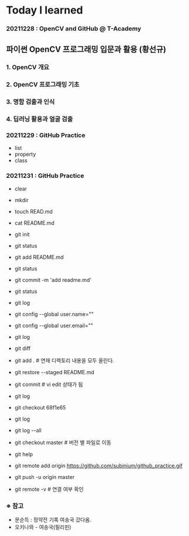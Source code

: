 # Today I learned

### 20211228 : OpenCV and GitHub @ T-Academy 

## 파이썬 OpenCV 프로그래밍 입문과 활용 (황선규)

### 1. OpenCV 개요
### 2. OpenCV 프로그래밍 기초
### 3. 명함 검출과 인식
### 4. 딥러닝 활용과 얼굴 검출


### 20211229 : GitHub Practice
* list
* property
* class


### 20211231 : GitHub Practice
* clear
* mkdir
* touch READ.md
* cat README.md
* git init
* git status
* git add README.md
* git status
* git commit -m 'add readme.md'
* git status
* git log
* git config --global user.name=""
* git config --global user.email=""
* git log
* git diff
* git add . # 연재 디렉토리 내용을 모두 올린다.
* git restore --staged README.md
* git commit # vi edit 상태가 됨
* git log
* git checkout 68f1e65
* git log
* git log --all
* git checkout master # 버전 별 파일로 이동
* git help

* git remote add origin https://github.com/subinium/github_practice.gif
* git push -u origin master
* git remote -v # 연결 여부 확인


### ※ 참고
* 문순득 : 정약전 기록 여송국 갔다옴.
* 오키나와 - 여송국(필리핀)

